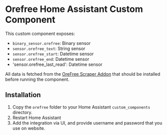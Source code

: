 
# Orefree Home Assistant Custom Component

This custom component exposes:

- `binary_sensor.orefree`: Binary sensor
- `sensor.orefree_text`: String sensor
- `sensor.orefree_start`: Datetime sensor
- `sensor.orefree_end`: Datetime sensor
- 'sensor.orefree_last_read': Datetime sensor

All data is fetched from the [OreFree Scraper Addon](https://github.com/geniodelmale/ha-addon-orefree) that should be installed before running the component.

## Installation

1. Copy the `orefree` folder to your Home Assistant `custom_components` directory.
2. Restart Home Assistant
3. Add the integration via UI, and provide username and password that you use on website.
